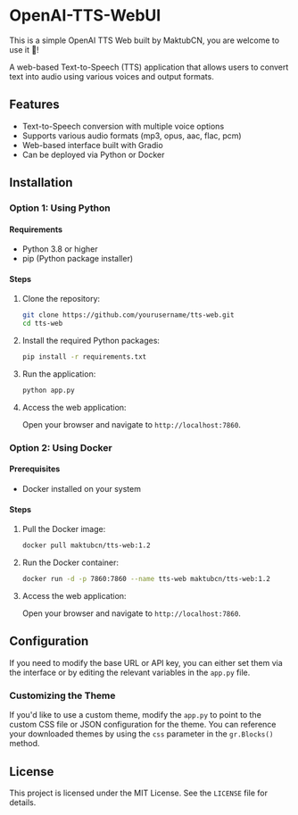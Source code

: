 # OpenAI-TTS-WebUI
This is a simple OpenAI TTS Web built by MaktubCN, you are welcome to use it 👏!

A web-based Text-to-Speech (TTS) application that allows users to convert text into audio using various voices and output formats.

## Features

- Text-to-Speech conversion with multiple voice options
- Supports various audio formats (mp3, opus, aac, flac, pcm)
- Web-based interface built with Gradio
- Can be deployed via Python or Docker

## Installation

### Option 1: Using Python

#### Requirements

- Python 3.8 or higher
- pip (Python package installer)

#### Steps

1. Clone the repository:

    ```bash
    git clone https://github.com/yourusername/tts-web.git
    cd tts-web
    ```

2. Install the required Python packages:

    ```bash
    pip install -r requirements.txt
    ```

3. Run the application:

    ```bash
    python app.py
    ```

4. Access the web application:

    Open your browser and navigate to `http://localhost:7860`.

### Option 2: Using Docker

#### Prerequisites

- Docker installed on your system

#### Steps

1. Pull the Docker image:

    ```bash
    docker pull maktubcn/tts-web:1.2
    ```

2. Run the Docker container:

    ```bash
    docker run -d -p 7860:7860 --name tts-web maktubcn/tts-web:1.2
    ```

3. Access the web application:

    Open your browser and navigate to `http://localhost:7860`.

## Configuration

If you need to modify the base URL or API key, you can either set them via the interface or by editing the relevant variables in the `app.py` file.

### Customizing the Theme

If you'd like to use a custom theme, modify the `app.py` to point to the custom CSS file or JSON configuration for the theme. You can reference your downloaded themes by using the `css` parameter in the `gr.Blocks()` method.

## License

This project is licensed under the MIT License. See the `LICENSE` file for details.
